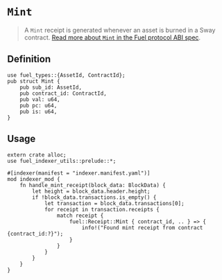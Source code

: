 # `Mint`

> A `Mint` receipt is generated whenever an asset is burned in a Sway contract. [Read more about `Mint` in the Fuel protocol ABI spec](https://specs.fuel.network/master/abi/receipts.html#mint-receipt).

## Definition

```rust, ignore
use fuel_types::{AssetId, ContractId};
pub struct Mint {
    pub sub_id: AssetId,
    pub contract_id: ContractId,
    pub val: u64,
    pub pc: u64,
    pub is: u64,
}
```

## Usage

```rust, ignore
extern crate alloc;
use fuel_indexer_utils::prelude::*;

#[indexer(manifest = "indexer.manifest.yaml")]
mod indexer_mod {
    fn handle_mint_receipt(block_data: BlockData) {
        let height = block_data.header.height;
        if !block_data.transactions.is_empty() {
            let transaction = block_data.transactions[0];
            for receipt in transaction.receipts {
                match receipt {
                    fuel::Receipt::Mint { contract_id, .. } => {
                        info!("Found mint receipt from contract {contract_id:?}");
                    }
                }
            }
        }
    }
}
```
